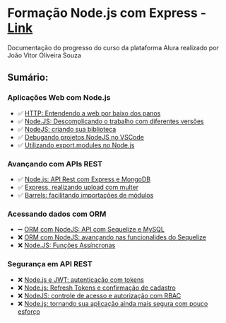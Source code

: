 # Formação Node.js com Express - [Link](https://cursos.alura.com.br/formacao-node-js-express)
Documentação do progresso do curso da plataforma Alura realizado por João Vitor Oliveira Souza
## Sumário:
### Aplicações Web com Node.js
- ✅ [HTTP: Entendendo a web por baixo dos panos](https://github.com/joaovitoroliv/http-entendendo-a-web-por-debaixo-dos-panos)
- ✅ [Node.JS: Descomplicando o trabalho com diferentes versões](https://github.com/joaovitoroliv/nodejs-com-express/tree/main/1_artigo_1)
- ✅ [NodeJS: criando sua biblioteca](https://github.com/joaovitoroliv/nodejs-com-express/tree/main/2-nodejs-criando-sua-biblioteca)
- ✅ [Debugando projetos NodeJS no VSCode](https://github.com/joaovitoroliv/nodejs-com-express/tree/main/3-debug-vscode)
- ✅ [Utilizando export.modules no Node.js](https://github.com/joaovitoroliv/nodejs-com-express/tree/main/4-export-modules)
### Avançando com APIs REST
- ✅ [Node.js: API Rest com Express e MongoDB](https://github.com/joaovitoroliv/nodejs-com-express/tree/main/5-api-rest-express-e-mongodb)
- ✅ [Express, realizando upload com multer](https://github.com/joaovitoroliv/nodejs-com-express/tree/main/6-express-upload-multer-e-uso-de-barrels)
- ✅ [Barrels: facilitando importações de módulos](https://github.com/joaovitoroliv/nodejs-com-express/tree/main/6-express-upload-multer-e-uso-de-barrels)
### Acessando dados com ORM
- ➖ [ORM com NodeJS: API com Sequelize e MySQL](https://github.com/joaovitoroliv/nodejs-com-express/tree/main/7-ORM-Node-Sequelzie-e-MySQL)
- ❌ [ORM com NodeJS: avançando nas funcionalides do Sequelize](#)
- ❌ [Node.JS: Funções Assíncronas](#)
### Segurança em API REST
- ❌ [Node.js e JWT: autenticação com tokens](#)
- ❌ [Node.js: Refresh Tokens e confirmação de cadastro](#)
- ❌ [NodeJS: controle de acesso e autorização com RBAC](#)
- ❌ [Node.js: tornando sua aplicação ainda mais segura com pouco esforço](#)
